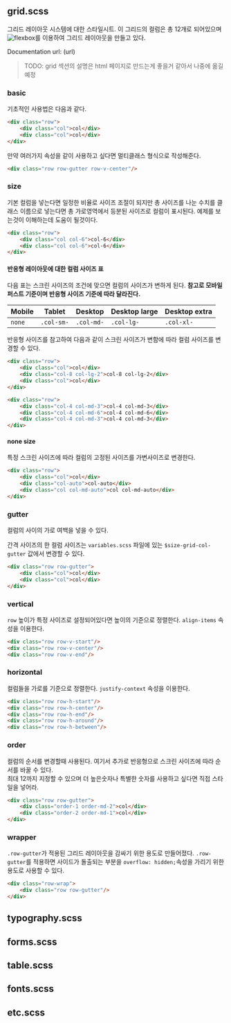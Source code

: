## grid.scss

그리드 레이아웃 시스템에 대한 스타일시트. 이 그리드의 컬럼은 총 12개로 되어있으며 ![flexbox](https://developer.mozilla.org/ko/docs/Web/CSS/CSS_Flexible_Box_Layout/Flexbox의_기본_개념)를 이용하여 그리드 레이아웃을 만들고 있다.

Documentation url: (url)

> TODO: grid 섹션의 설명은 html 페이지로 만드는게 좋을거 같아서 나중에 옮길예정

### basic

기초적인 사용법은 다음과 같다.

```html
<div class="row">
	<div class="col">col</div>
	<div class="col">col</div>
</div>
```

만약 여러가지 속성을 같이 사용하고 싶다면 멀티클래스 형식으로 작성해준다.

```html
<div class="row row-gutter row-v-center"/>
```

### size

기본 컬럼을 넣는다면 일정한 비율로 사이즈 조절이 되지만 총 사이즈를 나눈 수치를 클래스 이름으로 넣는다면 총 가로영역에서 등분된 사이즈로 컬럼이 표시된다. 예제를 보는것이 이해하는데 도움이 될것이다.

```html
<div class="row">
	<div class="col col-6">col-6</div>
	<div class="col col-6">col-6</div>
</div>
```

#### 반응형 레이아웃에 대한 컬럼 사이즈 표

다음 표는 스크린 사이즈의 조건에 맞으면 컬럼의 사이즈가 변하게 된다. __참고로 모바일 퍼스트 기준이며 반응형 사이즈 기준에 따라 달라진다.__

| Mobile | Tablet     | Desktop     | Desktop large | Desktop extra |
|--------|------------|-------------|---------------|---------------|
| `none` | `.col-sm-` | `.col-md-`  | `.col-lg-`    | `.col-xl-`    |

반응형 사이즈를 참고하여 다음과 같이 스크린 사이즈가 변함에 따라 컬럼 사이즈를 변경할 수 있다.

```html
<div class="row">
	<div class="col">col</div>
	<div class="col-8 col-lg-2">col-8 col-lg-2</div>
	<div class="col">col</div>
</div>

<div class="row">
	<div class="col-4 col-md-3">col-4 col-md-3</div>
	<div class="col-4 col-md-6">col-4 col-md-6</div>
	<div class="col-4 col-md-3">col-4 col-md-3</div>
</div>
```

#### none size

특정 스크린 사이즈에 따라 컬럼의 고정된 사이즈를 가변사이즈로 변경한다.

```html
<div class="row">
	<div class="col">col</div>
	<div class="col-auto">col-auto</div>
	<div class="col col-md-auto">col col-md-auto</div>
</div>
```

### gutter

컬럼의 사이의 가로 여백을 넣을 수 있다.

간격 사이즈의 한 컬럼 사이즈는 `variables.scss` 파일에 있는 `$size-grid-col-gutter` 값에서 변경할 수 있다. 

```html
<div class="row row-gutter">
	<div class="col">col</div>
	<div class="col">col</div>
</div>
```

### vertical

`row` 높이가 특정 사이즈로 설정되어있다면 높이의 기준으로 정렬한다. `align-items` 속성을 이용한다.

```html
<div class="row row-v-start"/>
<div class="row row-v-center"/>
<div class="row row-v-end"/>
```

### horizontal

컬럼들을 가로를 기준으로 정렬한다. `justify-context` 속성을 이용한다.

```html
<div class="row row-h-start"/>
<div class="row row-h-center"/>
<div class="row row-h-end"/>
<div class="row row-h-around"/>
<div class="row row-h-between"/>
```

### order

컬럼의 순서를 변경할때 사용된다. 여기서 추가로 반응형으로 스크린 사이즈에 따라 순서를 바꿀 수 있다.  
최대 12까지 지정할 수 있으며 더 높은숫자나 특별한 숫자를 사용하고 싶다면 직접 스타일을 넣어라.

```html
<div class="row row-gutter">
	<div class="order-1 order-md-2">col</div>
	<div class="order-2 order-md-1">col</div>
</div>
```

### wrapper

`.row-gutter`가 적용된 그리드 레이아웃을 감싸기 위한 용도로 만들어졌다. `.row-gutter`를 적용하면 사이드가 돌출되는 부분을 `overflow: hidden;`속성을 가리기 위한 용도로 사용할 수 있다.

```html
<div class="row-wrap">
	<div class="row row-gutter"/>
</div>
```


## typography.scss


## forms.scss


## table.scss


## fonts.scss


## etc.scss
